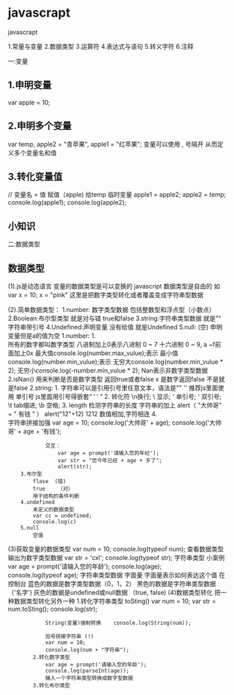 # javascrapt
javascrapt

1.常量与变量
2.数据类型
3.运算符
4.表达式与语句
5.转义字符
6.注释

一:变量
## 1.申明变量  
var apple = 10;
## 2.申明多个变量
var temp, apple2 = "青苹果", apple1 = "红苹果";  变量可以使用 , 号隔开  从而定义多个变量名和值

## 3.转化变量值
// 变量名 = 值  赋值（apple) 给temp 临时变量
apple1 = apple2;
apple2 = temp;
console.log(apple1);
console.log(apple2);
## 小知识
<!-- // 变量是临时调用内存空间存储 //-->
二:数据类型
## 数据类型
(1).js是动态语言  变量的数据类型是可以变换的
 javascript 数据类型是自由的 
如  var x = 10; 
    x = "pink"  这里是把数字类型转化或者覆盖变成字符串型数据

(2).简单数据类型：
    1.number: 数字类型数据  包括整数型和浮点型（小数点）
    2.Boolean:布尔型类型  就是对与错 true和false
    3.string:字符串类型数据  就是""  字符串带引号
    4.Undefined:声明变量  没有给值 就是Undefined
    5.null: (空) 申明变量但是a的值为空
        1.number:
            1.  
                所有的数字都叫数字类型
                八进制加上0表示八进制 0 ~ 7
                十六进制  0 ~ 9,  a ~f前面加上0x
                最大值console.log(number.max_vulue);表示
                最小值console.log(number.min_vulue);表示
                无穷大console.log(number.min_vulue * 2);
                无穷小console.log(-number.min_vulue * 2);
                Nan表示非数字类型数据
            2.isNan()
                用来判断是否是数字类型  返回true或者false
                x 是数字返回false 不是就是false
        2.string:
            1.
                字符串可以是引用引号里任意文本，语法是"" ''
                推荐js里面使用 单引号
                js里面用引号得嵌套“ ‘ ’ ”
            2.
                转化符 \n换行;  \\ 显示\; \' 单引号; \' 双引号; \t tab缩进; \b 空格;
            3.
                length  检测字符串的长度
                字符串的加上 alert（ "大帅哥" + " 有钱 " ）
                            alert("12"+12)  1212
                            数值相加,字符相连
            4.                
                字符串拼接加强
                var age = 10;
                console.log('大帅哥' + age);
                console.log('大帅哥' + age + '有钱');

                交互：
                    var age = prompt('请输入您的年纪');
                    var str = "您今年已经 + age + 岁了";
                    alert(str);
        3.布尔型
            flase  (错)
            true    （对）
            用于结构的条件判断
        4.undefined
            未定义的数据类型
            var cc = undefined;
            console.log(c)
        5.null
            空值
(3)获取变量的数据类型
        var num = 10;
        console.log(typeof num);  查看数据类型输出为数字类型数据
        var str = 'cxl';
        console.log(typeof str); 字符串类型
            小案例
                var age = prompt('请输入您的年龄');
                console.log(age);      
                console.log(typeof age);  字符串类型数据
        字面量
            字面量表示如何表达这个值
                在控制台
                    蓝色的数据是数字类型数据（0，1，2）
                    黑色的数据是字符串类型数据（'名字')
                    灰色的数据是undefined或null数据 （true, false)
(4)数据类型转化
        把一种数据类型转化另外一种
            1.转化字符串类型
                toSting()       var num = 10; var str = num.toSting();  console.log(str);

                String(变量)强制转换    console.log(String(num));

                加号拼接字符串 (!)
                var num = 10;
                console.log(num + "字符串"); 
            2.转化数字类型
                var age = prompt('请输入您的年龄');
                console.log(parseInt(age));  
                输入一个字符串类型转换成数字型数据
            3.转化布尔类型         

